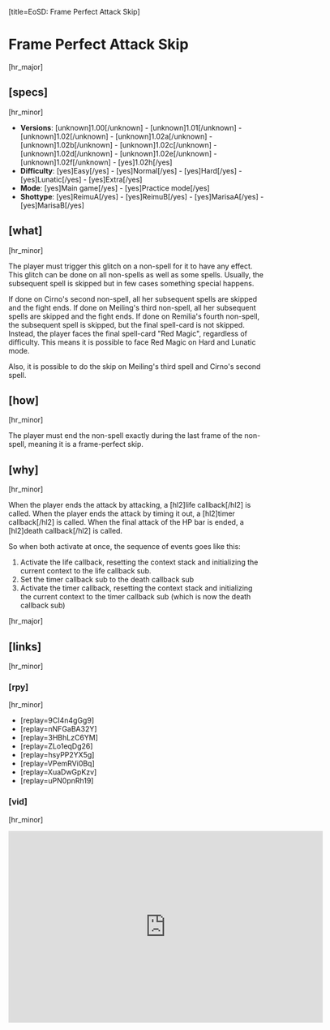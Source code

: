 [title=EoSD: Frame Perfect Attack Skip]
# Frame Perfect Attack Skip

[hr_major]  
## [specs]  
[hr_minor]

* **Versions**: [unknown]1.00[/unknown] - [unknown]1.01[/unknown] - [unknown]1.02[/unknown] - [unknown]1.02a[/unknown] - [unknown]1.02b[/unknown] - [unknown]1.02c[/unknown] - [unknown]1.02d[/unknown] - [unknown]1.02e[/unknown] - [unknown]1.02f[/unknown] - [yes]1.02h[/yes]
* **Difficulty**: [yes]Easy[/yes] - [yes]Normal[/yes] - [yes]Hard[/yes] - [yes]Lunatic[/yes] - [yes]Extra[/yes]
* **Mode**: [yes]Main game[/yes] - [yes]Practice mode[/yes]
* **Shottype**: [yes]ReimuA[/yes] - [yes]ReimuB[/yes] - [yes]MarisaA[/yes] - [yes]MarisaB[/yes]

## [what]
[hr_minor]

The player must trigger this glitch on a non-spell for it to have any effect. This glitch can be done on all non-spells as well as some spells. Usually, the subsequent spell is skipped but in few cases something special happens.

If done on Cirno's second non-spell, all her subsequent spells are skipped and the fight ends.
If done on Meiling's third non-spell, all her subsequent spells are skipped and the fight ends.
If done on Remilia's fourth non-spell, the subsequent spell is skipped, but the final spell-card is not skipped. Instead, the player faces the final spell-card "Red Magic", regardless of difficulty. This means it is possible to face Red Magic on Hard and Lunatic mode.

Also, it is possible to do the skip on Meiling's third spell and Cirno's second spell.

## [how]
[hr_minor]

The player must end the non-spell exactly during the last frame of the non-spell, meaning it is a frame-perfect skip. 

## [why]
[hr_minor]

When the player ends the attack by attacking, a [hl2]life callback[/hl2] is called.
When the player ends the attack by timing it out, a [hl2]timer callback[/hl2] is called.
When the final attack of the HP bar is ended, a [hl2]death callback[/hl2] is called.

So when both activate at once, the sequence of events goes like this:
1. Activate the life callback, resetting the context stack and initializing the current context to the life callback sub.
2. Set the timer callback sub to the death callback sub
3. Activate the timer callback, resetting the context stack and initializing the current context to the timer callback sub (which is now the death callback sub)


[hr_major]
## [links]
[hr_minor]
### [rpy]
[hr_minor]

+ [replay=9CI4n4gGg9]
+ [replay=nNFGaBA32Y]
+ [replay=3HBhLzC6YM]
+ [replay=ZLo1eqDg26]
+ [replay=hsyPP2YX5g]
+ [replay=VPemRVi0Bq]
+ [replay=XuaDwGpKzv]
+ [replay=uPN0pnRh19]


### [vid]
[hr_minor]

<iframe src="https://clips.twitch.tv/embed?clip=SuaveOilyCookieUWot-4wskJPW_-DwktBum&parent=www.nylilsa.github.io" frameborder="0" allowfullscreen="true" scrolling="no" height="378" width="620"></iframe>


